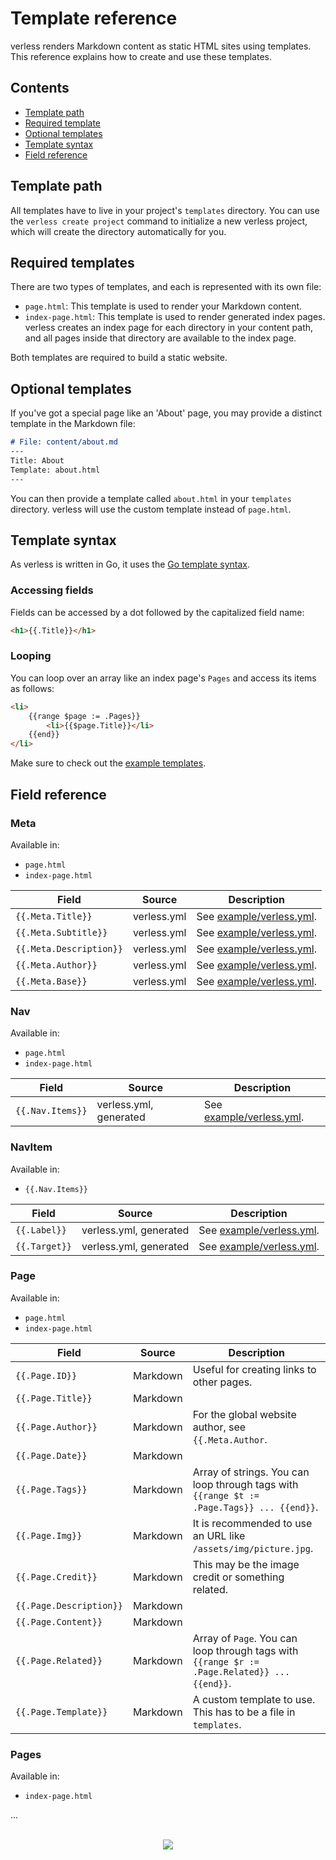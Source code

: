 # Template reference

verless renders Markdown content as static HTML sites using templates. This reference explains how to create and use
these templates.

## Contents

* [Template path](#template-path)
* [Required template](#required-templates)
* [Optional templates](#optional-templates)
* [Template syntax](#template-syntax)
* [Field reference](#field-reference)

## Template path

All templates have to live in your project's `templates` directory. You can use the `verless create project` command
to initialize a new verless project, which will create the directory automatically for you.

## Required templates

There are two types of templates, and each is represented with its own file:

* `page.html`: This template is used to render your Markdown content.
* `index-page.html`: This template is used to render generated index pages. verless creates an index page for each
directory in your content path, and all pages inside that directory are available to the index page.

Both templates are required to build a static website.

## Optional templates

If you've got a special page like an 'About' page, you may provide a distinct template in the Markdown file:

```markdown
# File: content/about.md
---
Title: About
Template: about.html
---
```

You can then provide a template called `about.html` in your `templates` directory. verless will use the custom template
instead of `page.html`.

## Template syntax

As verless is written in Go, it uses the [Go template syntax](https://golang.org/pkg/text/template/).

### Accessing fields

Fields can be accessed by a dot followed by the capitalized field name:

```html
<h1>{{.Title}}</h1>
``` 

### Looping

You can loop over an array like an index page's `Pages` and access its items as follows:

```html
<li>
    {{range $page := .Pages}}
        <li>{{$page.Title}}</li>
    {{end}}
</li>
```

Make sure to check out the [example templates](https://github.com/verless/verless/tree/master/example/templates).

## Field reference

### Meta

Available in:
* `page.html`
* `index-page.html`

| Field                   | Source      | Description                                                                                    |
|-------------------------|-------------|------------------------------------------------------------------------------------------------|
| `{{.Meta.Title}}`       | verless.yml | See [example/verless.yml](https://github.com/verless/verless/blob/master/example/verless.yml). |
| `{{.Meta.Subtitle}}`    | verless.yml | See [example/verless.yml](https://github.com/verless/verless/blob/master/example/verless.yml). |
| `{{.Meta.Description}}` | verless.yml | See [example/verless.yml](https://github.com/verless/verless/blob/master/example/verless.yml). |
| `{{.Meta.Author}}`      | verless.yml | See [example/verless.yml](https://github.com/verless/verless/blob/master/example/verless.yml). |
| `{{.Meta.Base}}`        | verless.yml | See [example/verless.yml](https://github.com/verless/verless/blob/master/example/verless.yml). |

### Nav

Available in:
* `page.html`
* `index-page.html`

| Field            | Source                 | Description                                                                                    |
|------------------|------------------------|------------------------------------------------------------------------------------------------|
| `{{.Nav.Items}}` | verless.yml, generated | See [example/verless.yml](https://github.com/verless/verless/blob/master/example/verless.yml). |

### NavItem

Available in:
* `{{.Nav.Items}}`

| Field         | Source                 | Description                                                                                    |
|---------------|------------------------|------------------------------------------------------------------------------------------------|
| `{{.Label}}`  | verless.yml, generated | See [example/verless.yml](https://github.com/verless/verless/blob/master/example/verless.yml). |
| `{{.Target}}` | verless.yml, generated | See [example/verless.yml](https://github.com/verless/verless/blob/master/example/verless.yml). |

### Page

Available in:
* `page.html`
* `index-page.html`

| Field                   | Source      | Description                                                                                   |
|-------------------------|-------------|-----------------------------------------------------------------------------------------------|
| `{{.Page.ID}}`          | Markdown | Useful for creating links to other pages.                                                        |
| `{{.Page.Title}}`       | Markdown |                                                                                                  |
| `{{.Page.Author}}`      | Markdown | For the global website author, see `{{.Meta.Author`.                                             |
| `{{.Page.Date}}`        | Markdown |                                                                                                  |
| `{{.Page.Tags}}`        | Markdown | Array of strings. You can loop through tags with `{{range $t := .Page.Tags}} ... {{end}}`.       |
| `{{.Page.Img}}`         | Markdown | It is recommended to use an URL like `/assets/img/picture.jpg`.                                  |
| `{{.Page.Credit}}`      | Markdown | This may be the image credit or something related.                                               |
| `{{.Page.Description}}` | Markdown |                                                                                                  |
| `{{.Page.Content}}`     | Markdown |                                                                                                  |
| `{{.Page.Related}}`     | Markdown | Array of `Page`. You can loop through tags with `{{range $r := .Page.Related}} ... {{end}}`.     |
| `{{.Page.Template}}`    | Markdown | A custom template to use. This has to be a file in `templates`.                                  |

### Pages

Available in:
* `index-page.html`

...

<p align="center">
<br>
<a href="https://github.com/verless/verless"><img src="https://verless.dominikbraun.io/assets/img/icon-light.png"></a>
</p>
